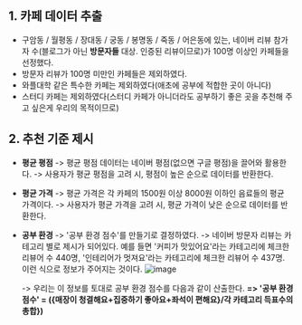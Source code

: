 ## 1. 카페 데이터 추출
- 구암동 / 월평동 / 장대동 / 궁동 / 봉명동 / 죽동 / 어은동에 있는, 네이버 리뷰 참가자 수(블로그가 아닌 **방문자들** 대상. 인증된 리뷰이므로)가 100명 이상인 카페들을 선정했다.
- 방문자 리뷰가 100명 미만인 카페들은 제외하였다.
- 와플대학 같은 특수한 카페는 제외하였다(애초에 공부에 적합한 곳이 아니다)
- 스터디 카페는 제외하였다(스터디 카페가 아니더라도 공부하기 좋은 곳을 추천해 주고 싶은게 우리의 목적이므로)

## 2. 추천 기준 제시
- **평균 평점**
  -> 평균 평점 데이터는 네이버 평점(없으면 구글 평점)을 끌어와 활용한다. 
  -> 사용자가 평균 평점을 고려 시, 평점이 높은 순으로 데이터를 반환한다.
- **평균 가격**
  -> 평균 가격은 각 카페의 1500원 이상 8000원 이하인 음료들의 평균 가격이다.
  -> 사용자가 평균 가격을 고려 시, 평균 가격이 낮은 순으로 데이터를 반환한다.
  
- **공부 환경**
  -> '공부 환경 점수'를 만들기로 결정하였다. 
  -> 네이버 방문자 리뷰는 카테고리 별로 제시가 되어있다. 예를 들면 '커피가 맛있어요'라는 카테고리에 체크한 리뷰어 수 440명, '인테리어가 멋져요'라는 카테고리에 체크한 리뷰어 수 437명. 이런 식으로 정보가 주어지는 것이다.
  ![image](https://user-images.githubusercontent.com/108641325/192777092-1705900b-6782-4fbf-98ec-9ba0f71ebe01.png)

  -> 우리는 이 정보를 토대로 공부 환경 점수를 다음과 같이 산출한다.
      **=>  '공부 환경 점수' = ({매장이 청결해요+집중하기 좋아요+좌석이 편해요}/각 카테고리 득표수의 총합})** 

